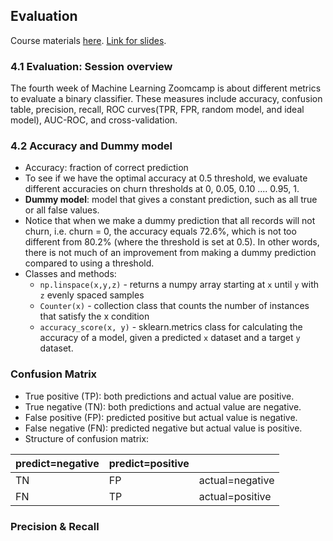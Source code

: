 ## Evaluation
Course materials [here](https://github.com/DataTalksClub/machine-learning-zoomcamp/tree/master/04-evaluation). [Link for slides](https://www.slideshare.net/slideshow/ml-zoomcamp-4-evaluation-metrics-for-classification/250301340).

### 4.1 Evaluation: Session overview
The fourth week of Machine Learning Zoomcamp is about different metrics to evaluate a binary classifier. These measures include accuracy, confusion table, precision, recall, ROC curves(TPR, FPR, random model, and ideal model), AUC-ROC, and cross-validation.

### 4.2 Accuracy and Dummy model
* Accuracy: fraction of correct prediction
* To see if we have the optimal accuracy at 0.5 threshold, we evaluate different accuracies on churn thresholds at 0, 0.05, 0.10 .... 0.95, 1. 
* **Dummy model**: model that gives a constant prediction, such as all true or all false values.
* Notice that when we make a dummy prediction that all records will not churn, i.e. churn = 0, the accuracy equals 72.6%, which is not too different from 80.2% (where the threshold is set at 0.5). In other words, there is not much of an improvement from making a dummy prediction compared to using a threshold.
* Classes and methods:
    * `np.linspace(x,y,z)` - returns a numpy array starting at `x` until `y` with `z` evenly spaced samples
    * `Counter(x)` - collection class that counts the number of instances that satisfy the x condition
    * `accuracy_score(x, y)` - sklearn.metrics class for calculating the accuracy of a model, given a predicted `x` dataset and a target `y` dataset.

### Confusion Matrix
* True positive (TP): both predictions and actual value are positive.
* True negative (TN): both predictions and actual value are negative.
* False positive (FP): predicted positive but actual value is negative.
* False negative (FN): predicted negative but actual value is positive.
* Structure of confusion matrix:

|  predict=negative | predict=positive | |
|----------|----------|-|
| TN | FP | actual=negative |
| FN | TP | actual=positive |

### Precision & Recall
